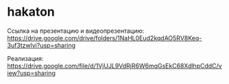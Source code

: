 # hakaton

Ссылка на презентацию и видеопрезентацию: https://drive.google.com/drive/folders/1NaHL0Eud2kqdAO5RV8Keq-3uf3tzwlvi?usp=sharing 

Реализация: https://drive.google.com/file/d/1VjUJL9VdRjR6W6mqGsEkC68XdlhpCddC/view?usp=sharing
